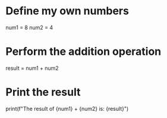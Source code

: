 # Define my own numbers
num1 = 8
num2 = 4

# Perform the addition operation
result = num1 + num2

# Print the result
print(f"The result of {num1} + {num2} is: {result}")
